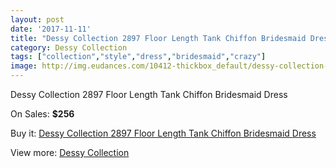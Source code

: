 ```yaml
---
layout: post
date: '2017-11-11'
title: "Dessy Collection 2897 Floor Length Tank Chiffon Bridesmaid Dress"
category: Dessy Collection
tags: ["collection","style","dress","bridesmaid","crazy"]
image: http://img.eudances.com/10412-thickbox_default/dessy-collection-2897-floor-length-tank-chiffon-bridesmaid-dress.jpg
---
```

Dessy Collection 2897 Floor Length Tank Chiffon Bridesmaid Dress

On Sales: **$256**
<a href="https://www.eudances.com/en/dessy-collection/3390-dessy-collection-2897-floor-length-tank-chiffon-bridesmaid-dress.html"><amp-img layout="responsive" width="600" height="600" src="//img.eudances.com/10412-thickbox_default/dessy-collection-2897-floor-length-tank-chiffon-bridesmaid-dress.jpg" alt="Dessy Collection 2897 Floor Length Tank Chiffon Bridesmaid Dress 0" /></a>
<a href="https://www.eudances.com/en/dessy-collection/3390-dessy-collection-2897-floor-length-tank-chiffon-bridesmaid-dress.html"><amp-img layout="responsive" width="600" height="600" src="//img.eudances.com/10415-thickbox_default/dessy-collection-2897-floor-length-tank-chiffon-bridesmaid-dress.jpg" alt="Dessy Collection 2897 Floor Length Tank Chiffon Bridesmaid Dress 1" /></a>
<a href="https://www.eudances.com/en/dessy-collection/3390-dessy-collection-2897-floor-length-tank-chiffon-bridesmaid-dress.html"><amp-img layout="responsive" width="600" height="600" src="//img.eudances.com/10414-thickbox_default/dessy-collection-2897-floor-length-tank-chiffon-bridesmaid-dress.jpg" alt="Dessy Collection 2897 Floor Length Tank Chiffon Bridesmaid Dress 2" /></a>
<a href="https://www.eudances.com/en/dessy-collection/3390-dessy-collection-2897-floor-length-tank-chiffon-bridesmaid-dress.html"><amp-img layout="responsive" width="600" height="600" src="//img.eudances.com/10413-thickbox_default/dessy-collection-2897-floor-length-tank-chiffon-bridesmaid-dress.jpg" alt="Dessy Collection 2897 Floor Length Tank Chiffon Bridesmaid Dress 3" /></a>

Buy it: [Dessy Collection 2897 Floor Length Tank Chiffon Bridesmaid Dress](https://www.eudances.com/en/dessy-collection/3390-dessy-collection-2897-floor-length-tank-chiffon-bridesmaid-dress.html "Dessy Collection 2897 Floor Length Tank Chiffon Bridesmaid Dress")

View more: [Dessy Collection](https://www.eudances.com/en/60-Dessy-Collection "Dessy Collection")
